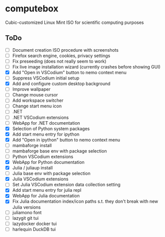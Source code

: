 # computebox
Cubic-customized Linux Mint ISO for scientific computing purposes

## ToDo

- [ ] Document creation ISO procedure with screenshots
- [ ] Firefox search engine, cookies, privacy settings
- [ ] Fix preseeding (does not really seem to work)
- [ ] Fix live image installation wizard (currently crashes before showing GUI)
- [x] Add "Open in VSCodium" button to nemo context menu
- [ ] Suppress VSCodium initial setup
- [x] Add and configure custom desktop background
- [ ] Improve wallpaper
- [ ] Change mouse cursor
- [ ] Add workspace switcher
- [ ] Change start menu icon
- [ ] .NET
- [ ] .NET VSCodium extensions
- [ ] WebApp for .NET documentation
- [x] Selection of Python system packages
- [x] Add start menu entry for ipython
- [x] Add "Open in ipython" button to nemo context menu
- [ ] mambaforge install
- [ ] mambaforge base env with package selection
- [ ] Python VSCodium extensions
- [x] WebApp for Python documentation
- [x] Julia / juliaup install
- [ ] Julia base env with package selection
- [x] Julia VSCodium extensions
- [ ] Set Julia VSCodium extension data collection setting
- [x] Add start menu entry for julia repl
- [x] WebApp for Julia documentation
- [x] Fix Julia documentation index/icon paths s.t. they don't break with new Julia versions
- [ ] juliamono font
- [ ] lazygit git tui
- [ ] lazydocker docker tui
- [ ] harlequin DuckDB tui
